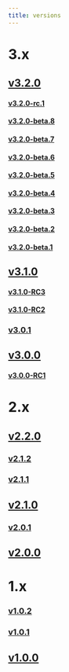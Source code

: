 ```yaml
---
title: versions
---
```


# 3.x
## [v3.2.0](https://github.com/EZ-Robotics/EZ-Template/releases/tag/v3.2.0)
#### [v3.2.0-rc.1](https://github.com/EZ-Robotics/EZ-Template/releases/tag/v3.2.0-rc.1)
#### [v3.2.0-beta.8](https://github.com/EZ-Robotics/EZ-Template/releases/tag/v3.2.0-beta.8)
#### [v3.2.0-beta.7](https://github.com/EZ-Robotics/EZ-Template/releases/tag/v3.2.0-beta.7)
#### [v3.2.0-beta.6](https://github.com/EZ-Robotics/EZ-Template/releases/tag/v3.2.0-beta.6)
#### [v3.2.0-beta.5](https://github.com/EZ-Robotics/EZ-Template/releases/tag/v3.2.0-beta.5)
#### [v3.2.0-beta.4](https://github.com/EZ-Robotics/EZ-Template/releases/tag/v3.2.0-beta.4)
#### [v3.2.0-beta.3](https://github.com/EZ-Robotics/EZ-Template/releases/tag/v3.2.0-beta.3)
#### [v3.2.0-beta.2](https://github.com/EZ-Robotics/EZ-Template/releases/tag/v3.2.0-beta.2)
#### [v3.2.0-beta.1](https://github.com/EZ-Robotics/EZ-Template/releases/tag/v3.2.0-beta.1)
## [v3.1.0](https://github.com/EZ-Robotics/EZ-Template/releases/tag/v3.1.0)
#### [v3.1.0-RC3](https://github.com/EZ-Robotics/EZ-Template/releases/tag/v3.1.0-RC3)
#### [v3.1.0-RC2](https://github.com/EZ-Robotics/EZ-Template/releases/tag/v3.1.0-RC2)
### [v3.0.1](https://github.com/EZ-Robotics/EZ-Template/releases/tag/v3.0.1)
## [v3.0.0](https://github.com/EZ-Robotics/EZ-Template/releases/tag/v3.0.0)
#### [v3.0.0-RC1](https://github.com/EZ-Robotics/EZ-Template/releases/tag/v3.0.0-RC1)

# 2.x
## [v2.2.0](https://github.com/EZ-Robotics/EZ-Template/releases/tag/v2.2.0)
### [v2.1.2](https://github.com/EZ-Robotics/EZ-Template/releases/tag/v2.1.2)
### [v2.1.1](https://github.com/EZ-Robotics/EZ-Template/releases/tag/v2.1.1) 
## [v2.1.0](https://github.com/EZ-Robotics/EZ-Template/releases/tag/v2.1.0) 
### [v2.0.1](https://github.com/EZ-Robotics/EZ-Template/releases/tag/v2.0.1)
## [v2.0.0](https://github.com/EZ-Robotics/EZ-Template/releases/tag/v2.0.0)

# 1.x
### [v1.0.2](https://github.com/EZ-Robotics/EZ-Template/releases/tag/v1.0.2)
### [v1.0.1](https://github.com/EZ-Robotics/EZ-Template/releases/tag/v1.0.1)
## [v1.0.0](https://github.com/EZ-Robotics/EZ-Template/releases/tag/v1.0.0)

